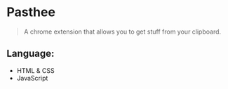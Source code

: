# Pasthee

> A chrome extension that allows you to get stuff from your clipboard.

## Language:
- HTML & CSS
- JavaScript